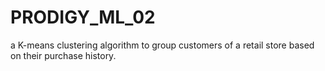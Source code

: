 # PRODIGY_ML_02
 a K-means clustering algorithm to group customers of a retail store based on their purchase history.
